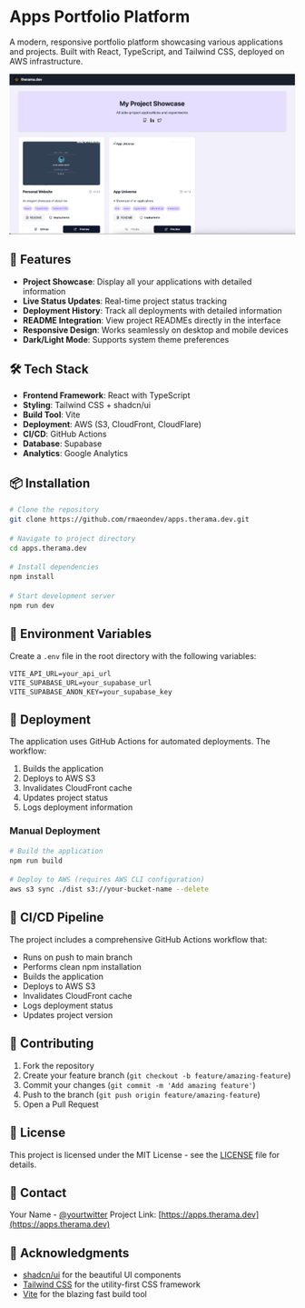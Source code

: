 # Apps Portfolio Platform

A modern, responsive portfolio platform showcasing various applications and projects. Built with React, TypeScript, and Tailwind CSS, deployed on AWS infrastructure.

![Portfolio Platform](public/apps-therama-dev-large.png)

## 🚀 Features

- **Project Showcase**: Display all your applications with detailed information
- **Live Status Updates**: Real-time project status tracking
- **Deployment History**: Track all deployments with detailed information
- **README Integration**: View project READMEs directly in the interface
- **Responsive Design**: Works seamlessly on desktop and mobile devices
- **Dark/Light Mode**: Supports system theme preferences

## 🛠 Tech Stack

- **Frontend Framework**: React with TypeScript
- **Styling**: Tailwind CSS + shadcn/ui
- **Build Tool**: Vite
- **Deployment**: AWS (S3, CloudFront, CloudFlare)
- **CI/CD**: GitHub Actions
- **Database**: Supabase
- **Analytics**: Google Analytics

## 📦 Installation

```bash
# Clone the repository
git clone https://github.com/rmaeondev/apps.therama.dev.git

# Navigate to project directory
cd apps.therama.dev

# Install dependencies
npm install

# Start development server
npm run dev
```

## 🔧 Environment Variables

Create a `.env` file in the root directory with the following variables:

```env
VITE_API_URL=your_api_url
VITE_SUPABASE_URL=your_supabase_url
VITE_SUPABASE_ANON_KEY=your_supabase_key
```

## 🚀 Deployment

The application uses GitHub Actions for automated deployments. The workflow:

1. Builds the application
2. Deploys to AWS S3
3. Invalidates CloudFront cache
4. Updates project status
5. Logs deployment information

### Manual Deployment
```bash
# Build the application
npm run build

# Deploy to AWS (requires AWS CLI configuration)
aws s3 sync ./dist s3://your-bucket-name --delete
```

## 🔄 CI/CD Pipeline

The project includes a comprehensive GitHub Actions workflow that:

- Runs on push to main branch
- Performs clean npm installation
- Builds the application
- Deploys to AWS S3
- Invalidates CloudFront cache
- Logs deployment status
- Updates project version

## 🤝 Contributing

1. Fork the repository
2. Create your feature branch (`git checkout -b feature/amazing-feature`)
3. Commit your changes (`git commit -m 'Add amazing feature'`)
4. Push to the branch (`git push origin feature/amazing-feature`)
5. Open a Pull Request

## 📝 License

This project is licensed under the MIT License - see the [LICENSE](LICENSE) file for details.

## 👥 Contact

Your Name - [@yourtwitter](https://twitter.com/yourtwitter)
Project Link: [https://apps.therama.dev](https://apps.therama.dev)

## 🙏 Acknowledgments

- [shadcn/ui](https://ui.shadcn.com/) for the beautiful UI components
- [Tailwind CSS](https://tailwindcss.com/) for the utility-first CSS framework
- [Vite](https://vitejs.dev/) for the blazing fast build tool
